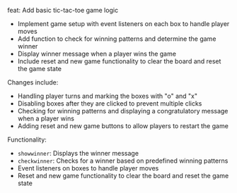 feat: Add basic tic-tac-toe game logic

- Implement game setup with event listeners on each box to handle player moves
- Add function to check for winning patterns and determine the game winner
- Display winner message when a player wins the game
- Include reset and new game functionality to clear the board and reset the game state

Changes include:
- Handling player turns and marking the boxes with "o" and "x"
- Disabling boxes after they are clicked to prevent multiple clicks
- Checking for winning patterns and displaying a congratulatory message when a player wins
- Adding reset and new game buttons to allow players to restart the game

Functionality:
- `showwinner`: Displays the winner message
- `checkwinner`: Checks for a winner based on predefined winning patterns
- Event listeners on boxes to handle player moves
- Reset and new game functionality to clear the board and reset the game state
